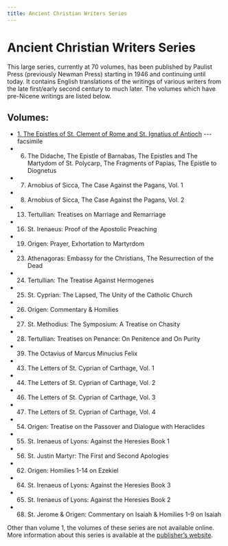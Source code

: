 ```yaml
---
title: Ancient Christian Writers Series
---
```


# Ancient Christian Writers Series

This large series, currently at 70 volumes, has been published by Paulist Press (previously Newman Press) starting in 1946 and continuing until today. It contains English translations of the writings of various writers from the late first/early second century to much later. The volumes which have pre-Nicene writings are listed below.

## Volumes:

* [1. The Epistles of St. Clement of Rome and St. Ignatius of Antioch](https://archive.org/details/in.ernet.dli.2015.58587) --- facsimile
* 6. The Didache, The Epistle of Barnabas, The Epistles and The Martydom of St. Polycarp, The Fragments of Papias, The Epistle to Diognetus
* 7. Arnobius of Sicca, The Case Against the Pagans, Vol. 1
* 8. Arnobius of Sicca, The Case Against the Pagans, Vol. 2
* 13. Tertullian: Treatises on Marriage and Remarriage
* 16. St. Irenaeus: Proof of the Apostolic Preaching
* 19. Origen: Prayer, Exhortation to Martyrdom
* 23. Athenagoras: Embassy for the Christians, The Resurrection of the Dead
* 24. Tertullian: The Treatise Against Hermogenes
* 25. St. Cyprian: The Lapsed, The Unity of the Catholic Church
* 26. Origen: Commentary & Homilies
* 27. St. Methodius: The Symposium: A Treatise on Chasity
* 28. Tertullian: Treatises on Penance: On Penitence and On Purity
* 39. The Octavius of Marcus Minucius Felix
* 43. The Letters of St. Cyprian of Carthage, Vol. 1
* 44. The Letters of St. Cyprian of Carthage, Vol. 2
* 46. The Letters of St. Cyprian of Carthage, Vol. 3
* 47. The Letters of St. Cyprian of Carthage, Vol. 4
* 54. Origen: Treatise on the Passover and Dialogue with Heraclides
* 55. St. Irenaeus of Lyons: Against the Heresies Book 1
* 56. St. Justin Martyr: The First and Second Apologies
* 62. Origen: Homilies 1-14 on Ezekiel
* 64. St. Irenaeus of Lyons: Against the Heresies Book 3
* 65. St. Irenaeus of Lyons: Against the Heresies Book 2
* 68. St. Jerome & Origen: Commentary on Isaiah & Homilies 1-9 on Isaiah 

Other than volume 1, the volumes of these series are not available online. More information about this series is available at the [publisher’s website](https://www.paulistpress.com/).
